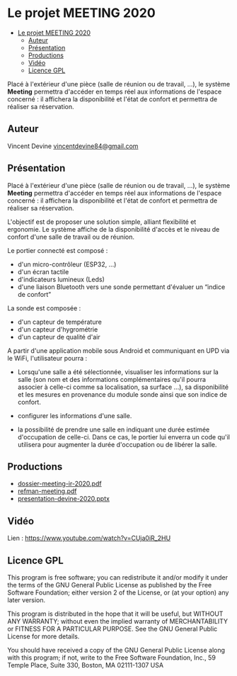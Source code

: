 # Le projet MEETING 2020

- [Le projet MEETING 2020](#le-projet-meeting-2020)
  - [Auteur](#auteur)
  - [Présentation](#présentation)
  - [Productions](#productions)
  - [Vidéo](#vidéo)
  - [Licence GPL](#licence-gpl)

Placé à l'extérieur d'une pièce (salle de réunion ou de travail, ...), le système **Meeting** permettra d'accéder en temps réel aux informations de l'espace concerné : il affichera la disponibilité et l'état de confort et permettra de réaliser sa réservation.

## Auteur

Vincent Devine <vincentdevine84@gmail.com>

## Présentation

Placé à l'extérieur d'une pièce (salle de réunion ou de travail, ...), le système **Meeting** permettra d'accéder en temps réel aux informations de l'espace concerné : il affichera la disponibilité et l'état de confort et permettra de réaliser sa réservation.

L'objectif est de proposer une solution simple, alliant flexibilité et ergonomie. Le système affiche de la disponibilité d'accès et le niveau de confort d'une salle de travail ou de réunion.

Le portier connecté est composé :

* d'un micro-contrôleur (ESP32, ...)
* d'un écran tactile
* d'indicateurs lumineux (Leds)
* d'une liaison Bluetooth vers une sonde permettant d'évaluer un “indice de confort”

La sonde est composée :

* d'un capteur de température
* d'un capteur d'hygrométrie
* d'un capteur de qualité d'air

A partir d'une application mobile sous Android et communiquant en UPD via le WiFi, l'utilisateur pourra :

* Lorsqu'une salle a été sélectionnée, visualiser les informations sur la salle (son nom et des informations complémentaires qu'il pourra associer à celle-ci comme sa localisation, sa surface ...), sa disponibilité et les mesures en provenance du module sonde ainsi que son indice de confort.

* configurer les informations d'une salle.

* la possibilité de prendre une salle en indiquant une durée estimée d'occupation de celle-ci. Dans ce cas, le portier lui enverra un code qu'il utilisera pour augmenter la durée d'occupation ou de libérer la salle.

## Productions

- [dossier-meeting-ir-2020.pdf](dossier-meeting-ir-2020.pdf)
- [refman-meeting.pdf](refman-meeting.pdf)
- [presentation-devine-2020.pptx](presentation-devine-2020.pptx)

## Vidéo

Lien : https://www.youtube.com/watch?v=CUja0iR_2HU

## Licence GPL

This program is free software; you can redistribute it and/or modify
it under the terms of the GNU General Public License as published by
the Free Software Foundation; either version 2 of the License, or
(at your option) any later version.

This program is distributed in the hope that it will be useful,
but WITHOUT ANY WARRANTY; without even the implied warranty of
MERCHANTABILITY or FITNESS FOR A PARTICULAR PURPOSE. See the
GNU General Public License for more details.

You should have received a copy of the GNU General Public License
along with this program; if not, write to the Free Software
Foundation, Inc., 59 Temple Place, Suite 330, Boston, MA 02111-1307 USA
